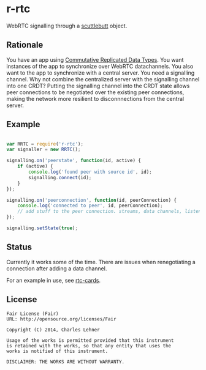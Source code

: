 # r-rtc

WebRTC signalling through a [scuttlebutt](https://npm.im/scuttlebutt) object.

## Rationale

You have an app using
[Commutative Replicated Data Types](https://github.com/dominictarr/crdt).
You want instances of the app to synchronize over WebRTC datachannels. You also
want to the app to synchronize with a central server. You need a signalling
channel. Why not combine the centralized server with the signalling channel into
one CRDT? Putting the signalling channel into the CRDT state allows peer
connections to be negotiated over the existing peer connections, making the
network more resilient to disconnnections from the central server.

## Example

```js

var RRTC = require('r-rtc');
var signaller = new RRTC();

signalling.on('peerstate', function(id, active) {
	if (active) {
		console.log('found peer with source id', id);
		signalling.connect(id);
	}
});

signalling.on('peerconnection', function(id, peerConnection) {
	console.log('connected to peer', id, peerConnection);
	// add stuff to the peer connection. streams, data channels, listeners, etc.
});

signalling.setState(true);

```

## Status

Currently it works some of the time. There are issues when renegotiating a
connection after adding a data channel.

For an example in use, see [rtc-cards](https://github.com/clehner/rtc-cards).

## License

```
Fair License (Fair)
URL: http://opensource.org/licenses/Fair

Copyright (C) 2014, Charles Lehner

Usage of the works is permitted provided that this instrument
is retained with the works, so that any entity that uses the
works is notified of this instrument.

DISCLAIMER: THE WORKS ARE WITHOUT WARRANTY.
```
